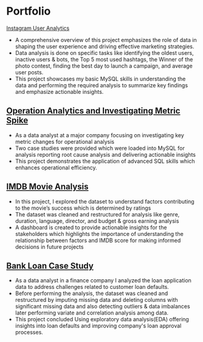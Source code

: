 # Portfolio


[Instagram User Analytics](#https://github.com/esmdsuhail/Instagram-User-Analytics.git)
- A comprehensive overview of this project  emphasizes the role of data in shaping the user experience and driving effective marketing strategies.
- Data analysis is done on specific tasks like identifying the oldest users, inactive users & bots, the Top 5 most used hashtags, the Winner of the photo contest, finding the best day to launch a campaign, and average user posts.
- This project showcases my basic MySQL skills in understanding the data and performing the required analysis to summarize key findings and emphasize actionable insights.


## [Operation Analytics and Investigating Metric Spike](#https://github.com/esmdsuhail/Operation-Metric-Analytics.git)
- As a data analyst at a major company focusing on investigating key metric changes for operational analysis
- Two case studies were provided which were loaded into MySQL for analysis reporting root cause analysis and delivering actionable insights
- This project demonstrates the application of advanced SQL skills which enhances operational efficiency.


## [IMDB Movie Analysis](#https://github.com/esmdsuhail/IMDB-Movie-Analysis.git)
- In this project, I explored the dataset to understand factors contributing to the movie’s success which is determined by ratings
- The dataset was cleaned and restructured for analysis like genre, duration, language, director, and budget & gross earning analysis
- A dashboard is created to provide actionable insights for the stakeholders which highlights the importance of understanding the relationship between factors and IMDB score for making informed decisions in future projects

## [Bank Loan Case Study](#https://github.com/esmdsuhail/Bank-Loan-Case-Study.git)
- As a data analyst in a finance company I analyzed the loan application data to address challenges related to customer loan defaults.
- Before performing the analysis, the dataset was cleaned and restructured by imputing missing data and deleting columns with significant missing data and also detecting outliers & data imbalances later performing variate and correlation analysis among data.
- This project concluded Using exploratory data analysis(EDA) offering insights into loan defaults and improving company's loan approval processes.




